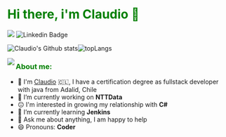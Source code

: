 <h1 style="color:green"> Hi there, i'm Claudio 👋 </h1>

![](https://visitor-badge.glitch.me/badge?page_id=github.com/ClaudioA1992) 
![Linkedin Badge](https://img.shields.io/badge/-claudio.torres-blue?style=flat-square&logo=Linkedin&logoColor=white&link=https://www.linkedin.com/in/claudio-torres-1a7008149/)

![Claudio's Github stats](https://github-readme-stats-sigma-five.vercel.app/api?username=claudioa1992&show_icons=true&include_all_commits=true&count_private=true&theme=chartreuse-dark)![topLangs](https://github-readme-stats-sigma-five.vercel.app/api/top-langs/?username=claudioa1992&layout=compact&count_private=true&theme=chartreuse-dark&langs_count=10)

<!-- https://cdn.jsdelivr.net/npm/simple-icons@v3/icons/ -->
<img src='img/Monkey_Kid_Coding.gif' align='left'>
<h3 align="left" style="color:green">About me:</h3>

- :school: I'm [Claudio](https://claudiorowe.github.io/) :chile:, I have a certification degree as fullstack developer with java from Adalid, Chile
- 🔭 I’m currently working on **NTTData**
- :neutral_face: I'm interested in growing my relationship with **C#**
- 🌱 I’m currently learning **Jenkins**
- 💬 Ask me about anything, I am happy to help
- 😄 Pronouns: **Coder**
</br>


<!--
**ClaudioRowe/ClaudioRowe** is a ✨ _special_ ✨ repository because its `README.md` (this file) appears on your GitHub profile.

Here are some ideas to get you started:

- 🔭 I’m currently working on ...
- 🌱 I’m currently learning ...
- 👯 I’m looking to collaborate on ...
- 🤔 I’m looking for help with ...
- 💬 Ask me about ...
- 📫 How to reach me: ...
- 😄 Pronouns: ...
- ⚡ Fun fact: ...
-->
